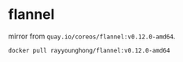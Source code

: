 # flannel

mirror from `quay.io/coreos/flannel:v0.12.0-amd64`.

```bash
docker pull rayyounghong/flannel:v0.12.0-amd64
```